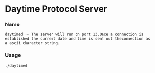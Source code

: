 # Daytime Protocol Server

### Name
    daytimed -- The server will run on port 13.Once a connection is 
    established the current date and time is sent out theconnection as 
    a ascii character string.

### Usage
    ./daytimed

